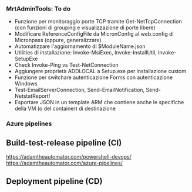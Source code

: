 ### MrtAdminTools: To do
- Funzione per monitoraggio porte TCP tramite Get-NetTcpConnection (con funzioni di grouping e visualizzazione di porte libere)
- Modificare ReferenceConfigFile da MicronConfig al web.config di Micronpass (oppure, generalizzare)
- Automatizzare l'aggiornamento di $ModuleName.json
- Utilities di installazione: Invoke-MsiExec, Invoke-InstallUtil, Invoke-SetupExe
- Check Invoke-Ping vs Test-NetConnection
- Aggiungere proprietà ADDLOCAL a Setup.exe per installazione custom
- Funzione per switchare autenticazione Forms con autenticazione Windows
- Test-EmailServerConnection, Send-EmailNotification, Send-NetstatReport!
- Esportare JSON in un template ARM che contiene anche le specifiche della VM (o del container) di destinazione

### Azure pipelines

## Build-test-release pipeline (CI)
https://adamtheautomator.com/powershell-devops/
https://adamtheautomator.com/azure-pipelines/

## Deployment pipeline (CD)

